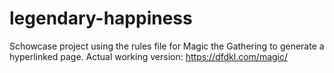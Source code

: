 # legendary-happiness

Schowcase project using the rules file for Magic the Gathering to generate a hyperlinked page. Actual working version: https://dfdkl.com/magic/
